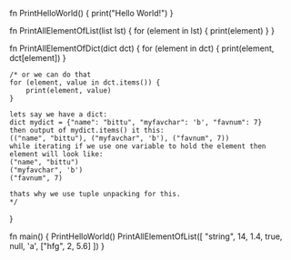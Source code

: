 fn PrintHelloWorld() {
    print("Hello World!")
}

fn PrintAllElementOfList(list lst) {
    for (element in lst) {
        print(element)
    }
}

fn PrintAllElementOfDict(dict dct) {
    for (element in dct) {
        print(element, dct[element])
    }

    /* or we can do that
    for (element, value in dct.items()) {
        print(element, value)
    }

    lets say we have a dict:
    dict mydict = {"name": "bittu", "myfavchar": 'b', "favnum": 7}
    then output of mydict.items() it this:
    (("name", "bittu"), ("myfavchar", 'b'), ("favnum", 7))
    while iterating if we use one variable to hold the element then element will look like:
    ("name", "bittu")
    ("myfavchar", 'b')
    ("favnum", 7)

    thats why we use tuple unpacking for this.
    */
}

fn main() {
    PrintHelloWorld()
    PrintAllElementOfList([
        "string", 
        14,
        1.4,
        true,
        null,
        'a',
        ["hfg", 2, 5.6]
    ])
}